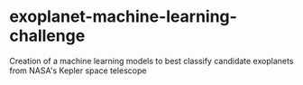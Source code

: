 # exoplanet-machine-learning-challenge
Creation of a machine learning models to best classify candidate exoplanets from NASA's Kepler space telescope
